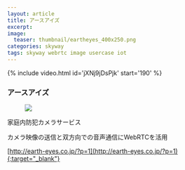 ```yaml
---
layout: article
title: アースアイズ
excerpt: 
image:
  teaser: thumbnail/eartheyes_400x250.png
categories: skyway
tags: skyway webrtc image usercase iot
---
```


{% include video.html id='jXNj9jDsPjk' start='190' %}

### アースアイズ

<figure>
	<a href="" target="_blank"><img src="{{ site.url | replace_first: 'http://', '//' | replace_first: 'https://', '//' }}{{ site.baseurl }}/images/pages/eartheyes.png"></a>
</figure>

家庭内防犯カメラサービス

カメラ映像の送信と双方向での音声通信にWebRTCを活用

[http://earth-eyes.co.jp/?p=1](http://earth-eyes.co.jp/?p=1){:target="_blank"}
